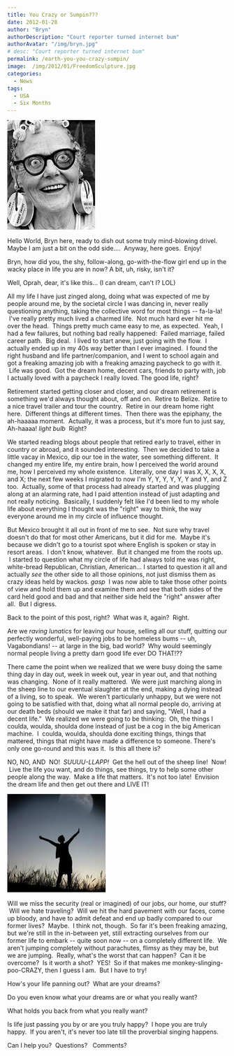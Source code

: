 ```yaml
---
title: You Crazy or Sumpin???
date: 2012-01-28
author: "Bryn"
authorDescription: "Court reporter turned internet bum"
authorAvatar: "/img/bryn.jpg"
# desc: "Court reporter turned internet bum"
permalink: /earth-you-you-crazy-sumpin/
image:  /img/2012/01/FreedomSculpture.jpg
categories:
  - News
tags:
  - USA
  - Six Months
---
```

![](/img/2012/01/crazylady.jpeg)

Hello World, Bryn here, ready to dish out some truly mind-blowing drivel. Maybe I am just a bit on the odd side....  Anyway, here goes.  Enjoy!

Bryn, how did you, the shy, follow-along, go-with-the-flow girl end up in the wacky place in life you are in now? A bit, uh, risky, isn't it?

Well, Oprah, dear, it's like this... (I can dream, can't I? LOL)

All my life I have just zinged along, doing what was expected of me by people around me, by the societal circle I was dancing in, never really questioning anything, taking the collective word for most things -- fa-la-la!  I've really pretty much lived a charmed life.  Not much hard ever hit me over the head.  Things pretty much came easy to me, as expected.  Yeah, I had a few failures, but nothing bad really happened:  Failed marriage, failed career path.  Big deal.  I lived to start anew, just going with the flow.  I actually ended up in my 40s way better than I ever imagined.  I found the right husband and life partner/companion, and I went to school again and got a freaking amazing job with a freaking amazing paycheck to go with it.  Life was good.  Got the dream home, decent cars, friends to party with, job I actually loved with a paycheck I really loved. The good life, right?

Retirement started getting closer and closer, and our dream retirement is something we'd always thought about, off and on.  Retire to Belize.  Retire to a nice travel trailer and tour the country.  Retire in our dream home right here.  Different things at different times.  Then there was the epiphany, the ah-haaaaa moment.  Actually, it was a process, but it's more fun to just say, Ah-haaaa! *light bulb*  Right?

We started reading blogs about people that retired early to travel, either in country or abroad, and it sounded interesting.  Then we decided to take a little vacay in Mexico, dip our toe in the water, see something different.  It changed my entire life, my entire brain, how I perceived the world around me, how I perceived my whole existence.  Literally, one day I was X, X, X, X, and X; the next few weeks I migrated to now I'm Y, Y, Y, Y, Y, Y and Y, and Z too.  Actually, some of that process had already started and was plugging along at an alarming rate, had I paid attention instead of just adapting and not really noticing.  Basically, I suddenly felt like I'd been lied to my whole life about everything I thought was the "right" way to think, the way everyone around me in my circle of influence thought.

But Mexico brought it all out in front of me to see.  Not sure why travel doesn't do that for most other Americans, but it did for me.  Maybe it's because we didn't go to a tourist spot where English is spoken or stay in resort areas.  I don't know, whatever.  But it changed me from the roots up.  I started to question what my circle of life had always told me was right, white-bread Republican, Christian, American... I started to question it all and actually *see* the other side to all those opinions, not just dismiss them as crazy ideas held by wackos. *gasp*  I was now able to take those other points of view and hold them up and examine them and see that both sides of the card held good and bad and that neither side held the "right" answer after all.  But I digress.

Back to the point of this post, right?  What was it, again?  Right.

Are we *raving lunatics* for leaving our house, selling all our stuff, quitting our perfectly wonderful, well-paying jobs to be homeless bums -- uh, Vagabondians! -- at large in the big, bad world?  Why would seemingly normal people living a pretty darn good life ever DO THAT!??

There came the point when we realized that we were busy doing the same thing day in day out, week in week out, year in year out, and that nothing was changing.  None of it really mattered.  We were just marching along in the sheep line to our eventual slaughter at the end, making a dying instead of a living, so to speak.  We weren't particularly unhappy, but we were not going to be satisfied with that, doing what all normal people do, arriving at our death beds (should we make it that far) and saying, "Well, I had a decent life."  We realized we were going to be thinking:  Oh, the things I coulda, woulda, shoulda done instead of just be a cog in the big American machine.  I  coulda, woulda, shoulda done exciting things, things that mattered, things that might have made a difference to someone. There's only one go-round and this was it.  Is this all there is?

NO, NO, AND  NO!  *SUUUU-LLAPP!*  Get the hell out of the sheep line!  Now!  Live the life you want, and do things, see things, try to help some other people along the way.  Make a life that matters.  It's not too late!  Envision the dream life and then get out there and LIVE IT!

![](/img/2012/01/live.jpeg)

Will we miss the security (real or imagined) of our jobs, our home, our stuff?  Will we hate traveling?  Will we hit the hard pavement with our faces, come up bloody, and have to admit defeat and end up badly compared to our former lives?  Maybe.  I think not, though.  So far it's been freaking amazing, but we're still in the in-between yet, still extracting ourselves from our former life to embark -- quite soon now -- on a completely different life.  We aren't jumping completely without parachutes, flimsy as they may be, but we are jumping.  Really, what's the worst that can happen?  Can it be overcome?  Is it worth a shot?  YES!  So if that makes me monkey-slinging-poo-CRAZY, then I guess I am.  But I have to try!

How's your life panning out?  What are your dreams?

Do you even know what your dreams are or what you really want?

What holds you back from what you really want?

Is life just passing you by or are you truly happy?  I hope you are truly happy.  If you aren't, it's never too late till the proverbial singing happens.

Can I help you?  Questions?   Comments?
